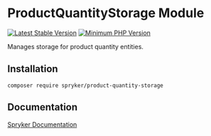 # ProductQuantityStorage Module
[![Latest Stable Version](https://poser.pugx.org/spryker/product-quantity-storage/v/stable.svg)](https://packagist.org/packages/spryker/product-quantity-storage)
[![Minimum PHP Version](https://img.shields.io/badge/php-%3E%3D%207.4-8892BF.svg)](https://php.net/)

Manages storage for product quantity entities.

## Installation

```
composer require spryker/product-quantity-storage
```

## Documentation

[Spryker Documentation](https://academy.spryker.com/developing_with_spryker/module_guide/modules.html)
